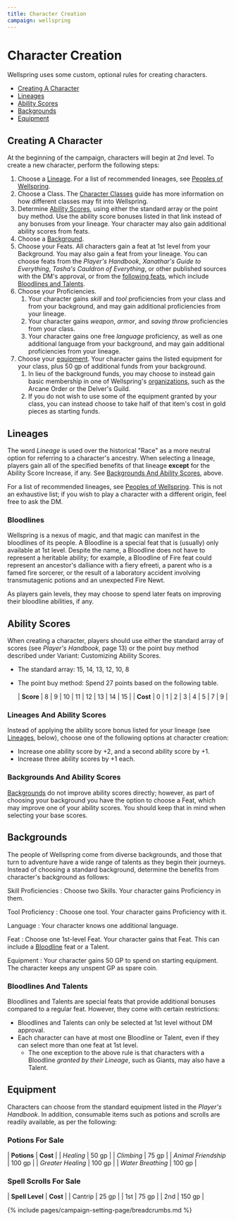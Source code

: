 ```yaml
---
title: Character Creation
campaign: wellspring
---
```


# Character Creation

Wellspring uses some custom, optional rules for creating characters.

- [Creating A Character](#creating-a-character)
- [Lineages](#lineages)
- [Ability Scores](#ability-scores)
- [Backgrounds](#backgrounds)
- [Equipment](#equipment)

## Creating A Character

At the beginning of the campaign, characters will begin at 2nd level. To create a new character, perform the following steps:

1. Choose a [Lineage](#lineages). For a list of recommended lineages, see [Peoples of Wellspring]({{site.baseurl}}/campaigns/wellspring/setting/peoples).
2. Choose a Class. The [Character Classes]({{site.baseurl}}/campaigns/wellspring/mechanics/character-classes) guide has more information on how different classes may fit into Wellspring.
3. Determine [Ability Scores](#ability-scores), using either the standard array or the point buy method. Use the ability score bonuses listed in that link instead of any bonuses from your lineage. Your character may also gain additional ability scores from feats.
4. Choose a [Background](#backgrounds).
5. Choose your Feats. All characters gain a feat at 1st level from your Background. You may also gain a feat from your lineage. You can choose feats from the *Player's Handbook*, *Xanathar's Guide to Everything*, *Tasha's Cauldron of Everything*, or other published sources with the DM's approval, or from the [following feats]({{site.baseurl}}/systems/5e/feats), which include [Bloodlines and Talents](#bloodlines-and-talents).
5. Choose your Proficiencies.
    1. Your character gains *skill* and *tool* proficiencies from your class and from your background, and may gain additional proficiencies from your lineage.
    2. Your character gains *weapon*, *armor*, and *saving throw* proficiencies from your class.
    3. Your character gains one free *language* proficiency, as well as one additional language from your background, and may gain additional proficiencies from your lineage.
6. Choose your [equipment](#equipment). Your character gains the listed equipment for your class, plus 50 gp of additional funds from your background.
    1. In lieu of the background funds, you may choose to instead gain basic membership in one of Wellspring's [organizations]({{site.baseurl}}/campaigns/wellspring/organizations), such as the Arcane Order or the Delver's Guild.
    2. If you do not wish to use some of the equipment granted by your class, you can instead choose to take half of that item's cost in gold pieces as starting funds.

## Lineages

The word *Lineage* is used over the historical "Race" as a more neutral option for referring to a character's ancestry. When selecting a lineage, players gain all of the specified benefits of that lineage **except** for the Ability Score Increase, if any. See [Backgrounds And Ability Scores](#backgrounds-and-ability-scores), above.

For a list of recommended lineages, see [Peoples of Wellspring]({{site.baseurl}}/campaigns/wellspring/setting/peoples). This is not an exhaustive list; if you wish to play a character with a different origin, feel free to ask the DM.

### Bloodlines

Wellspring is a nexus of magic, and that magic can manifest in the bloodlines of its people. A Bloodline is a special feat that is (usually) only available at 1st level. Despite the name, a Bloodline does not have to represent a heritable ability; for example, a Bloodline of Fire feat could represent an ancestor's dalliance with a fiery efreeti, a parent who is a famed fire sorcerer, or the result of a laboratory accident involving transmutagenic potions and an unexpected Fire Newt.

As players gain levels, they may choose to spend later feats on improving their bloodline abilities, if any.

## Ability Scores

When creating a character, players should use either the standard array of scores (see *Player's Handbook*, page 13) or the point buy method described under Variant: Customizing Ability Scores.

- The standard array: 15, 14, 13, 12, 10, 8
- The point buy method: Spend 27 points based on the following table.

  | **Score** | 8 | 9 | 10 | 11 | 12 | 13 | 14 | 15 |
  | **Cost**  | 0 | 1 | 2  | 3  | 4  | 5  | 7  | 9  |

### Lineages And Ability Scores

Instead of applying the ability score bonus listed for your lineage (see [Lineages](#lineages), below), choose one of the following options at character creation:

- Increase one ability score by +2, and a second ability score by +1.
- Increase three ability scores by +1 each.

### Backgrounds And Ability Scores

[Backgrounds](#backgrounds) do not improve ability scores directly; however, as part of choosing your background you have the option to choose a Feat, which may improve one of your ability scores. You should keep that in mind when selecting your base scores.

## Backgrounds

The people of Wellspring come from diverse backgrounds, and those that turn to adventure have a wide range of talents as they begin their journeys. Instead of choosing a standard background, determine the benefits from character's background as follows:

Skill Proficiencies
: Choose two Skills. Your character gains Proficiency in them.

Tool Proficiency
: Choose one tool. Your character gains Proficiency with it.

Language
: Your character knows one additional language.

Feat
: Choose one 1st-level Feat. Your character gains that Feat. This can include a [Bloodline](#bloodlines) feat or a Talent.

Equipment
: Your character gains 50 GP to spend on starting equipment. The character keeps any unspent GP as spare coin.

### Bloodlines And Talents

Bloodlines and Talents are special feats that provide additional bonuses compared to a regular feat. However, they come with certain restrictions:

- Bloodlines and Talents can only be selected at 1st level without DM approval.
- Each character can have at most one Bloodline or Talent, even if they can select more than one feat at 1st level.
  - The one exception to the above rule is that characters with a Bloodline *granted by their Lineage*, such as Giants, may also have a Talent.

## Equipment

Characters can choose from the standard equipment listed in the *Player's Handbook*. In addition, consumable items such as potions and scrolls are readily available, as per the following:

### Potions For Sale

| **Potions** | **Cost** |
| *Healing* | 50 gp |
| *Climbing* | 75 gp |
| *Animal Friendship* | 100 gp |
| *Greater Healing* | 100 gp |
| *Water Breathing* | 100 gp |

### Spell Scrolls For Sale

| **Spell Level** | **Cost** |
| Cantrip | 25 gp |
| 1st | 75 gp |
| 2nd | 150 gp |

{% include pages/campaign-setting-page/breadcrumbs.md %}
